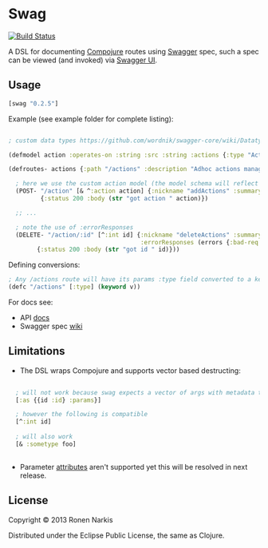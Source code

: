 # Swag

[![Build Status](https://travis-ci.org/narkisr/swag.png)](https://travis-ci.org/narkisr/swag)

A DSL for documenting [Compojure](https://github.com/weavejester/compojure) routes using [Swagger](https://developers.helloreverb.com/swagger/) spec, such a spec can be viewed (and invoked) via [Swagger UI](https://github.com/wordnik/swagger-ui).


## Usage

```clojure
[swag "0.2.5"]
```

Example (see example folder for complete listing):

```clojure

; custom data types https://github.com/wordnik/swagger-core/wiki/Datatypes

(defmodel action :operates-on :string :src :string :actions {:type "Actions"})

(defroutes- actions {:path "/actions" :description "Adhoc actions managment"}

  ; here we use the custom action model (the model schema will reflect that).
  (POST- "/action" [& ^:action action] {:nickname "addActions" :summary "Adds an actions set"}
         {:status 200 :body (str "got action " action)})

  ;; ...

  ; note the use of :errorResponses
  (DELETE- "/action/:id" [^:int id] {:nickname "deleteActions" :summary "Deletes an action set" 
                                     :errorResponses (errors {:bad-req "Missing action"})}
        {:status 200 :body (str "got id " id)}))

```

Defining conversions:

```clojure
; Any /actions route will have its params :type field converted to a keyword (v is an implicit params value)
(defc "/actions" [:type] (keyword v))
```
For docs see:

 * API [docs](http://narkisr.github.io/swag/index.html)
 * Swagger spec [wiki](https://github.com/wordnik/swagger-core/wiki)

## Limitations

 * The DSL wraps Compojure and supports vector based destructing:

```clojure
 
  ; will not work because swag expects a vector of args with metadata types
  [:as {{id :id} :params}]

  ; however the following is compatible 
  [^:int id]
  
  ; will also work
  [& :sometype foo]
 
```

 * Parameter [attributes](https://github.com/wordnik/swagger-core/wiki/parameters) aren't supported yet this will be resolved in next release.


## License

Copyright © 2013 Ronen Narkis

Distributed under the Eclipse Public License, the same as Clojure.
